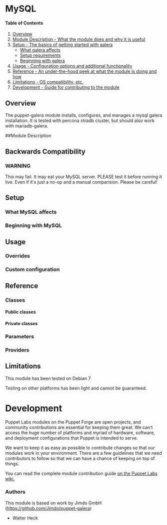 


# MySQL

#### Table of Contents

1. [Overview](#overview)
2. [Module Description - What the module does and why it is useful](#module-description)
3. [Setup - The basics of getting started with galera](#setup)
    * [What galera affects](#what-mysql-affects)
    * [Setup requirements](#setup-requirements)
    * [Beginning with galera](#beginning-with-galera)
4. [Usage - Configuration options and additional functionality](#usage)
5. [Reference - An under-the-hood peek at what the module is doing and how](#reference)
5. [Limitations - OS compatibility, etc.](#limitations)
6. [Development - Guide for contributing to the module](#development)

## Overview

The puppet-galera module installs, configures, and manages a mysql galera installation. It is tested with percona xtradb cluster, but should also work with mariadb-galera.

##Module Description

<!--
The MySQL module manages both the installation and configuration of MySQL as
well as extends Pupppet to allow management of MySQL resources, such as
databases, users, and grants.-->

## Backwards Compatibility

<!--
This module has just undergone a very large rewrite, the original was written by .  As a result it will no
longer work with the previous classes and configuration as before.  We've
attempted to handle backwards compatibility automatically by adding a
`attempt_compatibility_mode` parameter to the main mysql class.  If you set
this to true it will attempt to map your previous parameters into the new
`mysql::server` class.
-->
### WARNING

This may fail.  It may eat your MySQL server.  PLEASE test it before running it
live.  Even if it's just a no-op and a manual comparision.  Please be careful!

## Setup

### What MySQL affects

<!--
* MySQL package.
* MySQL configuration files.
* MySQL service.
-->
### Beginning with MySQL

<!--
If you just want a server installing with the default options you can run
`include '::mysql::server'`.  If you need to customize options, such as the root
password or /etc/my.cnf settings then you can also include `mysql::server` and
pass in an override hash as seen below:

```
puppet
class { '::mysql::server':
  root_password    => 'strongpassword',
  override_options => { 'mysqld' => { 'max_connections' => '1024' } }
}
```
-->
## Usage

<!--
All interaction for the server is done via `mysql::server`.  To install the
client you use `mysql::client`, and to install bindings you can use
`mysql::bindings`.
-->
### Overrides

<!--
The hash structure for overrides in `mysql::server` is as follows:

```puppet
$override_options = {
  'section' => {
    'item'             => 'thing',
  }
}
```

For items that you would traditionally represent as:

<pre>
[section]
thing
</pre>

You can just make an entry like `thing => true` in the hash.  MySQL doesn't
care if thing is alone or set to a value, it'll happily accept both.
-->
### Custom configuration

<!--
To add custom mysql configuration you can drop additional files into
`/etc/mysql/conf.d/` in order to override settings or add additional ones (if you
choose not to use override_options in `mysql::server`).  This location is
hardcoded into the my.cnf template file.
-->
## Reference

### Classes

#### Public classes
<!--
* `mysql::server`: Installs and configures MySQL.
* `mysql::server::account_security`: Deletes default MySQL accounts.
* `mysql::server::monitor`: Sets up a monitoring user.
* `mysql::server::mysqltuner`: Installs MySQL tuner script.
* `mysql::server::backup`: Sets up MySQL backups via cron.
* `mysql::bindings`: Installs various MySQL language bindings.
* `mysql::client`: Installs MySQL client (for non-servers).
-->
#### Private classes
<!--
* `mysql::server::install`: Installs packages.
* `mysql::server::config`: Configures MYSQL.
* `mysql::server::service`: Manages service.
* `mysql::server::root_password`: Sets MySQL root password.
* `mysql::server::providers`: Creates users, grants, and databases.
* `mysql::bindings::java`: Installs Java bindings.
* `mysql::bindings::perl`: Installs Perl bindings.
* `mysql::bindings::python`: Installs Python bindings.
* `mysql::bindings::ruby`: Installs Ruby bindings.
* `mysql::client::install`:  Installs MySQL client.
-->
### Parameters

<!--
#### mysql::server

##### `root_password`

#### mysql::server::backup

##### `backupuser`

MySQL user to create for backing up.

##### `backuppassword`

MySQL user password for backups.-->

### Providers

<!--
#### mysql_database

mysql_database can be used to create and manage databases within MySQL:

```puppet
mysql_database { 'information_schema':
  ensure  => 'present',
  charset => 'utf8',
  collate => 'utf8_swedish_ci',
}
mysql_database { 'mysql':
  ensure  => 'present',
  charset => 'latin1',
  collate => 'latin1_swedish_ci',
}
```-->

## Limitations

This module has been tested on Debian 7

Testing on other platforms has been light and cannot be guaranteed.

# Development

Puppet Labs modules on the Puppet Forge are open projects, and community
contributions are essential for keeping them great. We can’t access the
huge number of platforms and myriad of hardware, software, and deployment
configurations that Puppet is intended to serve.

We want to keep it as easy as possible to contribute changes so that our
modules work in your environment. There are a few guidelines that we need
contributors to follow so that we can have a chance of keeping on top of things.

You can read the complete module contribution guide [on the Puppet Labs wiki.](http://projects.puppetlabs.com/projects/module-site/wiki/Module_contributing)

### Authors

This module is based on work by Jimdo GmbH (https://github.com/Jimdo/puppet-galera)

* Walter Heck
